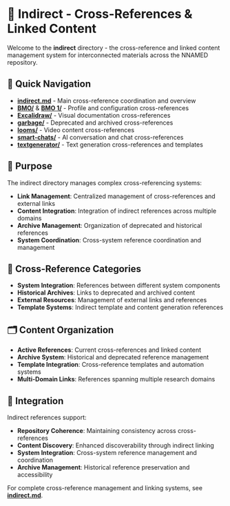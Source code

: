 # 🔗 Indirect - Cross-References & Linked Content

Welcome to the **indirect** directory - the cross-reference and linked content management system for interconnected materials across the NNAMED repository.

## 📁 Quick Navigation

- **[indirect.md](indirect.md)** - Main cross-reference coordination and overview
- **[BMO/](BMO/)** & **[BMO 1/](BMO%201/)** - Profile and configuration cross-references
- **[Excalidraw/](Excalidraw/)** - Visual documentation cross-references
- **[garbage/](garbage/)** - Deprecated and archived cross-references
- **[looms/](looms/)** - Video content cross-references
- **[smart-chats/](smart-chats/)** - AI conversation and chat cross-references
- **[textgenerator/](textgenerator/)** - Text generation cross-references and templates

## 🎯 Purpose

The indirect directory manages complex cross-referencing systems:

- **Link Management**: Centralized management of cross-references and external links
- **Content Integration**: Integration of indirect references across multiple domains
- **Archive Management**: Organization of deprecated and historical references
- **System Coordination**: Cross-system reference coordination and management

## 🔄 Cross-Reference Categories

- **System Integration**: References between different system components
- **Historical Archives**: Links to deprecated and archived content
- **External Resources**: Management of external links and references
- **Template Systems**: Indirect template and content generation references

## 🗂️ Content Organization

- **Active References**: Current cross-references and linked content
- **Archive System**: Historical and deprecated reference management
- **Template Integration**: Cross-reference templates and automation systems
- **Multi-Domain Links**: References spanning multiple research domains

## 🔗 Integration

Indirect references support:
- **Repository Coherence**: Maintaining consistency across cross-references
- **Content Discovery**: Enhanced discoverability through indirect linking
- **System Integration**: Cross-system reference management and coordination
- **Archive Management**: Historical reference preservation and accessibility

For complete cross-reference management and linking systems, see **[indirect.md](indirect.md)**.
<!-- EBD35758 -->